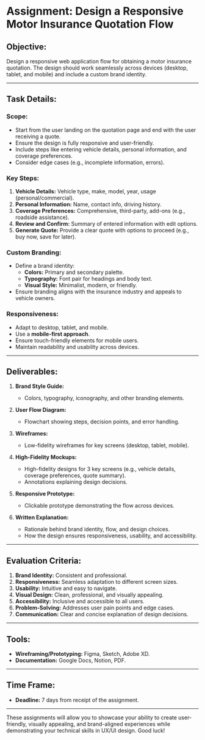 # Assignment: Design a Responsive Motor Insurance Quotation Flow

## Objective:
Design a responsive web application flow for obtaining a motor insurance quotation. The design should work seamlessly across devices (desktop, tablet, and mobile) and include a custom brand identity.

---

## Task Details:

### Scope:
- Start from the user landing on the quotation page and end with the user receiving a quote.
- Ensure the design is fully responsive and user-friendly.
- Include steps like entering vehicle details, personal information, and coverage preferences.
- Consider edge cases (e.g., incomplete information, errors).

### Key Steps:
1. **Vehicle Details:** Vehicle type, make, model, year, usage (personal/commercial).
2. **Personal Information:** Name, contact info, driving history.
3. **Coverage Preferences:** Comprehensive, third-party, add-ons (e.g., roadside assistance).
4. **Review and Confirm:** Summary of entered information with edit options.
5. **Generate Quote:** Provide a clear quote with options to proceed (e.g., buy now, save for later).

### Custom Branding:
- Define a brand identity:
  - **Colors:** Primary and secondary palette.
  - **Typography:** Font pair for headings and body text.
  - **Visual Style:** Minimalist, modern, or friendly.
- Ensure branding aligns with the insurance industry and appeals to vehicle owners.

### Responsiveness:
- Adapt to desktop, tablet, and mobile.
- Use a **mobile-first approach**.
- Ensure touch-friendly elements for mobile users.
- Maintain readability and usability across devices.

---

## Deliverables:

1. **Brand Style Guide:**
   - Colors, typography, iconography, and other branding elements.

2. **User Flow Diagram:**
   - Flowchart showing steps, decision points, and error handling.

3. **Wireframes:**
   - Low-fidelity wireframes for key screens (desktop, tablet, mobile).

4. **High-Fidelity Mockups:**
   - High-fidelity designs for 3 key screens (e.g., vehicle details, coverage preferences, quote summary).
   - Annotations explaining design decisions.

5. **Responsive Prototype:**
   - Clickable prototype demonstrating the flow across devices.

6. **Written Explanation:**
   - Rationale behind brand identity, flow, and design choices.
   - How the design ensures responsiveness, usability, and accessibility.

---

## Evaluation Criteria:

1. **Brand Identity:** Consistent and professional.
2. **Responsiveness:** Seamless adaptation to different screen sizes.
3. **Usability:** Intuitive and easy to navigate.
4. **Visual Design:** Clean, professional, and visually appealing.
5. **Accessibility:** Inclusive and accessible to all users.
6. **Problem-Solving:** Addresses user pain points and edge cases.
7. **Communication:** Clear and concise explanation of design decisions.

---

## Tools:
- **Wireframing/Prototyping:** Figma, Sketch, Adobe XD.
- **Documentation:** Google Docs, Notion, PDF.

---

## Time Frame:
- **Deadline:** 7 days from receipt of the assignment.

---

These assignments will allow you to showcase your ability to create user-friendly, visually appealing, and brand-aligned experiences while demonstrating your technical skills in UX/UI design. Good luck!
